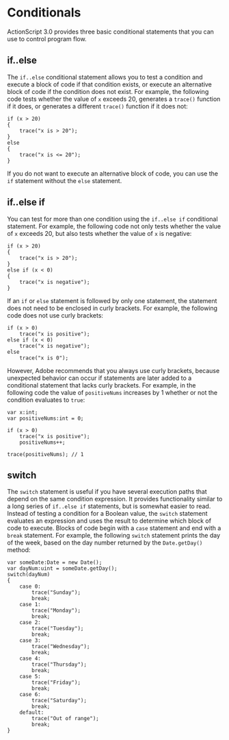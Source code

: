 # Conditionals

ActionScript 3.0 provides three basic conditional statements that you can use to
control program flow.

## if..else

The `if..else` conditional statement allows you to test a condition and execute
a block of code if that condition exists, or execute an alternative block of
code if the condition does not exist. For example, the following code tests
whether the value of `x` exceeds 20, generates a `trace()` function if it does,
or generates a different `trace()` function if it does not:

    if (x > 20)
    {
        trace("x is > 20");
    }
    else
    {
        trace("x is <= 20");
    }

If you do not want to execute an alternative block of code, you can use the `if`
statement without the `else` statement.

## if..else if

You can test for more than one condition using the `if..else if` conditional
statement. For example, the following code not only tests whether the value of
`x` exceeds 20, but also tests whether the value of `x` is negative:

    if (x > 20)
    {
        trace("x is > 20");
    }
    else if (x < 0)
    {
        trace("x is negative");
    }

If an `if` or `else` statement is followed by only one statement, the statement
does not need to be enclosed in curly brackets. For example, the following code
does not use curly brackets:

    if (x > 0)
        trace("x is positive");
    else if (x < 0)
        trace("x is negative");
    else
        trace("x is 0");

However, Adobe recommends that you always use curly brackets, because unexpected
behavior can occur if statements are later added to a conditional statement that
lacks curly brackets. For example, in the following code the value of
`positiveNums` increases by 1 whether or not the condition evaluates to `true`:

    var x:int;
    var positiveNums:int = 0;

    if (x > 0)
        trace("x is positive");
        positiveNums++;

    trace(positiveNums); // 1

## switch

The `switch` statement is useful if you have several execution paths that depend
on the same condition expression. It provides functionality similar to a long
series of `if..else if` statements, but is somewhat easier to read. Instead of
testing a condition for a Boolean value, the `switch` statement evaluates an
expression and uses the result to determine which block of code to execute.
Blocks of code begin with a `case` statement and end with a `break` statement.
For example, the following `switch` statement prints the day of the week, based
on the day number returned by the `Date.getDay()` method:

    var someDate:Date = new Date();
    var dayNum:uint = someDate.getDay();
    switch(dayNum)
    {
        case 0:
            trace("Sunday");
            break;
        case 1:
            trace("Monday");
            break;
        case 2:
            trace("Tuesday");
            break;
        case 3:
            trace("Wednesday");
            break;
        case 4:
            trace("Thursday");
            break;
        case 5:
            trace("Friday");
            break;
        case 6:
            trace("Saturday");
            break;
        default:
            trace("Out of range");
            break;
    }
